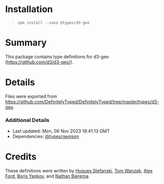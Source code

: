 # Installation
> `npm install --save @types/d3-geo`

# Summary
This package contains type definitions for d3-geo (https://github.com/d3/d3-geo/).

# Details
Files were exported from https://github.com/DefinitelyTyped/DefinitelyTyped/tree/master/types/d3-geo.

### Additional Details
 * Last updated: Mon, 06 Nov 2023 19:41:13 GMT
 * Dependencies: [@types/geojson](https://npmjs.com/package/@types/geojson)

# Credits
These definitions were written by [Hugues Stefanski](https://github.com/ledragon), [Tom Wanzek](https://github.com/tomwanzek), [Alex Ford](https://github.com/gustavderdrache), [Boris Yankov](https://github.com/borisyankov), and [Nathan Bierema](https://github.com/Methuselah96).
